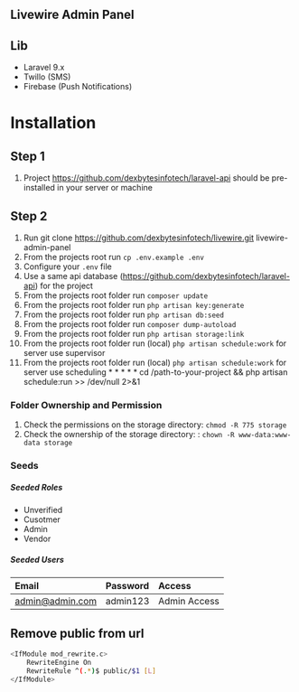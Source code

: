 ## Livewire Admin Panel

## Lib
- Laravel 9.x
- Twillo (SMS)
- Firebase (Push Notifications)

# Installation

## Step 1 
1. Project https://github.com/dexbytesinfotech/laravel-api should be pre-installed in your server or machine

## Step 2
1. Run git clone https://github.com/dexbytesinfotech/livewire.git livewire-admin-panel
2. From the projects root run `cp .env.example .env`
3. Configure your `.env` file 
4. Use a same api database (https://github.com/dexbytesinfotech/laravel-api) for the project 
5. From the projects root folder run `composer update`
6. From the projects root folder run `php artisan key:generate`
7. From the projects root folder run `php artisan db:seed`
8. From the projects root folder run `composer dump-autoload`
9. From the projects root folder run `php artisan storage:link`
10. From the projects root folder run (local) `php artisan schedule:work` for server use supervisor
11. From the projects root folder run (local) `php artisan schedule:work` for server use scheduling * * * * * cd /path-to-your-project && php artisan schedule:run >> /dev/null 2>&1


### Folder Ownership and Permission
1. Check the permissions on the storage directory: `chmod -R 775 storage`    
1. Check the ownership of the storage directory: : `chown -R www-data:www-data storage`


### Seeds
##### Seeded Roles
  * Unverified
  * Cusotmer
  * Admin
  * Vendor


##### Seeded Users
|Email|Password|Access|
|:------------|:------------|:------------|
|admin@admin.com|admin123| Admin Access|


## Remove public from url
```bash
<IfModule mod_rewrite.c>
	RewriteEngine On
	RewriteRule ^(.*)$ public/$1 [L]
</IfModule>
```